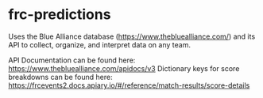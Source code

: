 # frc-predictions
Uses the Blue Alliance database (https://www.thebluealliance.com/) and its API to collect, organize, and interpret data on any team.

API Documentation can be found here: https://www.thebluealliance.com/apidocs/v3
Dictionary keys for score breakdowns can be found here: https://frcevents2.docs.apiary.io/#/reference/match-results/score-details
